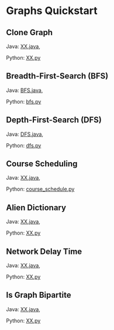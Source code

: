# Graphs Quickstart

## Clone Graph
Java: [XX.java](https://github.com/samgh/6-Weeks-to-Interview-Ready/blob/master/quickstart_guides/graphs/java/XX.java),

Python: [XX.py](https://github.com/samgh/6-Weeks-to-Interview-Ready/blob/master/quickstart_guides/graphs/python/XX.py)

## Breadth-First-Search (BFS)
Java: [BFS.java](https://github.com/samgh/6-Weeks-to-Interview-Ready/blob/master/quickstart_guides/graphs/java/BFS.java),

Python: [bfs.py](https://github.com/samgh/6-Weeks-to-Interview-Ready/blob/master/quickstart_guides/graphs/python/bfs.py)

## Depth-First-Search (DFS)
Java: [DFS.java](https://github.com/samgh/6-Weeks-to-Interview-Ready/blob/master/quickstart_guides/graphs/java/DFS.java),

Python: [dfs.py](https://github.com/samgh/6-Weeks-to-Interview-Ready/blob/master/quickstart_guides/graphs/python/dfs.py)

## Course Scheduling
Java: [XX.java](https://github.com/samgh/6-Weeks-to-Interview-Ready/blob/master/quickstart_guides/graphs/java/XX.java),

Python: [course_schedule.py](https://github.com/samgh/6-Weeks-to-Interview-Ready/blob/master/quickstart_guides/graphs/python/course_schedule.py)

## Alien Dictionary
Java: [XX.java](https://github.com/samgh/6-Weeks-to-Interview-Ready/blob/master/quickstart_guides/graphs/java/XX.java),

Python: [XX.py](https://github.com/samgh/6-Weeks-to-Interview-Ready/blob/master/quickstart_guides/graphs/python/XX.py)

## Network Delay Time
Java: [XX.java](https://github.com/samgh/6-Weeks-to-Interview-Ready/blob/master/quickstart_guides/graphs/java/XX.java),

Python: [XX.py](https://github.com/samgh/6-Weeks-to-Interview-Ready/blob/master/quickstart_guides/graphs/python/XX.py)

## Is Graph Bipartite
Java: [XX.java](https://github.com/samgh/6-Weeks-to-Interview-Ready/blob/master/quickstart_guides/graphs/java/XX.java),

Python: [XX.py](https://github.com/samgh/6-Weeks-to-Interview-Ready/blob/master/quickstart_guides/graphs/python/XX.py)
